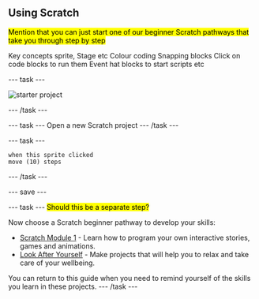 ## Using Scratch

<mark>Mention that you can just start one of our beginner Scratch pathways that take you through step by step</mark>

Key concepts sprite, Stage etc
Colour coding
Snapping blocks
Click on code blocks to run them
Event hat blocks to start scripts
etc

--- task ---
 
![starter project](images/starter_project.png)

--- /task ---

--- task ---
Open a new Scratch project
--- /task ---

--- task ---

```blocks
when this sprite clicked
move (10) steps
```

--- /task ---


--- save ---

--- task ---
<mark>Should this be a separate step?</mark>

Now choose a Scratch beginner pathway to develop your skills:

+ [Scratch Module 1](https://projects.raspberrypi.org/en/codeclub/scratch-module-1) - Learn how to program your own interactive stories, games and animations. 
+ [Look After Yourself]() - Make projects that will help you to relax and take care of your wellbeing.

You can return to this guide when you need to remind yourself of the skills you learn in these projects. 
--- /task ---

